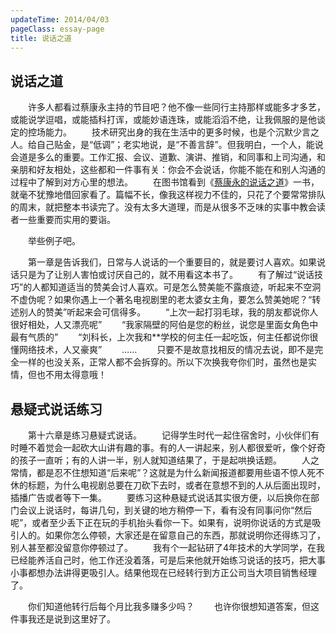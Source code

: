 ```yaml
---
updateTime: 2014/04/03
pageClass: essay-page
title: 说话之道
---
```

## 说话之道
　　许多人都看过蔡康永主持的节目吧？他不像一些同行主持那样或能多才多艺，或能说学逗唱，或能插科打诨，或能妙语连珠，或能滔滔不绝，让我佩服的是他谈定的控场能力。
　　技术研究出身的我在生活中的更多时候，也是个沉默少言之人。给自己贴金，是“低调”；老实地说，是“不善言辞”。但我明白，一个人，能说会道是多么的重要。工作汇报、会议、道歉、演讲、推销，和同事和上司沟通，和亲朋和好友相处，这些都和一件事有关：你会不会说话，你能不能在和别人沟通的过程中了解到对方心里的想法。
　　在图书馆看到《[蔡康永的说话之道](https://book.douban.com/subject/5317075/)》一书，就毫不犹豫地借回家看了。篇幅不长，像我这样视力不佳的，只花了个要常常排队的周末，就把整本书读完了。没有太多大道理，而是从很多不乏味的实事中教会读者一些重要而实用的要诣。

　　举些例子吧。

　　第一章是告诉我们，日常与人说话的一个重要目的，就是要讨人喜欢。如果说话只是为了让别人害怕或讨厌自己的，就不用看这本书了。
　　有了解过“说话技巧”的人都知道适当的赞美会讨人喜欢。可是怎么赞美能不露痕迹，听起来不空洞不虚伪呢？如果你遇上一个著名电视剧里的老太婆女主角，要怎么赞美她呢？“转述别人的赞美”听起来会可信得多。
　　“上次一起打羽毛球，我的朋友都说你人很好相处，人又漂亮呢”
　　“我家隔壁的阿伯是您的粉丝，说您是里面女角色中最有气质的”
　　“刘科长，上次我和**学校的何主任一起吃饭，何主任都说你很懂网络技术，人又豪爽”
　　……
　　只要不是故意找相反的情况去说，即不是完全一样的也没关系，正常人都不会拆穿的。所以下次换我夸你们时，虽然也是实情，但也不用太得意哦！

## 悬疑式说话练习
　　第十六章是练习悬疑式说话。
　　记得学生时代一起住宿舍时，小伙伴们有时睡不着觉会一起砍大山讲有趣的事。有的人一讲起来，别人都很爱听，像个好奇的孩子一直听；有的人讲一半，别人就知道结果了，于是起哄换话题。
　　人之常情，都是忍不住想知道“后来呢”？这就是为什么新闻报道都要用些语不惊人死不休的标题，为什么电视剧总要在刀砍下去时，或者在意想不到的人从后面出现时，插播广告或者等下一集。
　　要练习这种悬疑式说话其实很方便，以后换你在部门会议上说话时，每讲几句，到关键的地方稍停一下，看有没有同事问你“然后呢”，或者至少丢下正在玩的手机抬头看你一下。如果有，说明你说话的方式是吸引人的。如果你怎么停顿，大家还是在留意自己的东西，那就说明你还得练习了，别人甚至都没留意你停顿过了。
　　我有个一起钻研了4年技术的大学同学，在我已经能养活自己时，他工作还没着落，可是后来他就开始练习说话的技巧，把大事小事都想办法讲得更吸引人。结果他现在已经转行到方正公司当大项目销售经理了。

　　你们知道他转行后每个月比我多赚多少吗？
　　也许你很想知道答案，但这件事我还是说到这里好了。